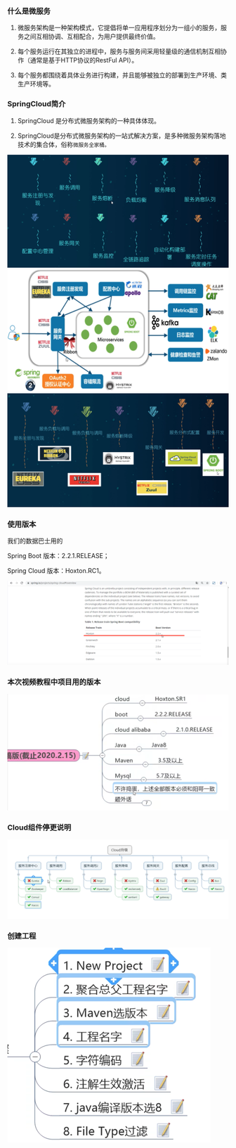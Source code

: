 ### 什么是微服务

1. 微服务架构是一种架构模式，它提倡将单一应用程序划分为一组小的服务，服务之间互相协调、互相配合，为用户提供最终价值。

2. 每个服务运行在其独立的进程中，服务与服务间采用轻量级的通信机制互相协作（通常是基于HTTP协议的RestFul API）。

3. 每个服务都围绕着具体业务进行构建，并且能够被独立的部署到生产环境、类生产环境等。

### SpringCloud简介

1. SpringCloud 是分布式微服务架构的一种具体体现。

2. SpringCloud是分布式微服务架构的一站式解决方案，是多种微服务架构落地技术的集合体，俗称`微服务全家桶。`

<img src="1.assets/image-20220512223722686.png" alt="image-20220512223722686" style="zoom:50%;" />

<img src="1.assets/image-20220512224320013.png" alt="image-20220512224320013" style="zoom:50%;" />



<img src="1.assets/image-20220512224353184.png" alt="image-20220512224353184" style="zoom:50%;" />



### 使用版本

我们的数据巴士用的 

Spring Boot 版本：2.2.1.RELEASE；

Spring Cloud 版本：Hoxton.RC1。

<img src="1.assets/image-20220512225535162.png" alt="image-20220512225535162" style="zoom:50%;" />

### 本次视频教程中项目用的版本



<img src="1.assets/image-20220512230139929.png" alt="image-20220512230139929" style="zoom:50%;" />

### Cloud组件停更说明

<img src="1.assets/image-20220513214058587.png" alt="image-20220513214058587" style="zoom:50%;" />

### 创建工程

<img src="1.assets/image-20220513221729169.png" alt="image-20220513221729169" style="zoom:50%;" />

